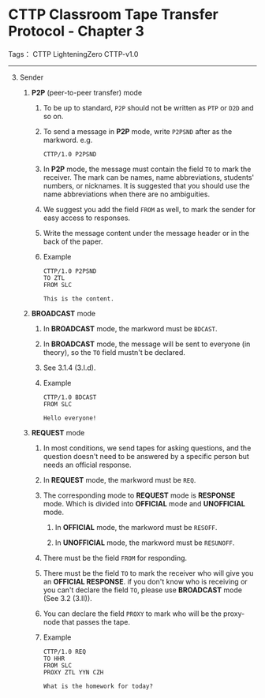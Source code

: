 # CTTP Classroom Tape Transfer Protocol - Chapter 3

Tags： CTTP LighteningZero CTTP-v1.0

---

3. Sender

    1. **P2P** (peer-to-peer transfer) mode

        1. To be up to standard, `P2P` should not be written as `PTP` or `D2D` and so on.

        1. To send a message in **P2P** mode, write `P2PSND` after as the markword. e.g.

            ```text
            CTTP/1.0 P2PSND
            ```

        1. In **P2P** mode, the message must contain the field `TO` to mark the receiver. The mark can be names, name abbreviations, students' numbers, or nicknames. It is suggested that you should use the name abbreviations when there are no ambiguities.

        1. We suggest you add the field `FROM` as well, to mark the sender for easy access to responses.

        1. Write the message content under the message header or in the back of the paper.

        1. Example

            ```text
            CTTP/1.0 P2PSND
            TO ZTL
            FROM SLC

            This is the content.
            ```

    1. **BROADCAST** mode

        1. In **BROADCAST** mode, the markword must be `BDCAST`.

        1. In **BROADCAST** mode, the message will be sent to everyone (in theory), so the `TO` field mustn't be declared.

        1. See 3.1.4 (3.I.d).

        1. Example

            ```text
            CTTP/1.0 BDCAST
            FROM SLC

            Hello everyone!
            ```

    1. **REQUEST** mode

        1. In most conditions, we send tapes for asking questions, and the question doesn't need to be answered by a specific person but needs an official response.

        1. In **REQUEST** mode, the markword must be `REQ`.

        1. The corresponding mode to **REQUEST** mode is **RESPONSE** mode. Which is divided into **OFFICIAL** mode and **UNOFFICIAL** mode.

            1. In **OFFICIAL** mode, the markword must be `RESOFF`.

            1. In **UNOFFICIAL** mode, the markword must be `RESUNOFF`.

        1. There must be the field `FROM` for responding.

        1. There must be the field `TO` to mark the receiver who will give you an **OFFICIAL RESPONSE**. if you don't know who is receiving or you can't declare the field `TO`, please use **BROADCAST** mode (See 3.2 (3.II)).

        1. You can declare the field `PROXY` to mark who will be the proxy-node that passes the tape.

        1. Example

            ```text
            CTTP/1.0 REQ
            TO HHR
            FROM SLC
            PROXY ZTL YYN CZH

            What is the homework for today?
            ```
